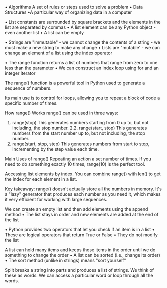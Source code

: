 • Algorithms
 A set of rules or steps used to solve a problem
• Data Structures
•A particular way of organizing data in a computer

• List constants are surrounded by
square brackets and the elements
in the list are separated by
commas
• A list element can be any Python
object - even another list
• A list can be empty

• Strings are "immutable" - we
cannot change the contents of a
string - we must make a new string
to make any change
• Lists are "mutable' - we can
change an element of a list using
the index operator

• The range function returns
a list of numbers that range
from zero to one less than
the parameter
• We can construct an index
loop using for and an
integer iterator

The range() function is a powerful tool in Python used to generate a sequence of numbers.

Its main use is to control for loops, allowing you to repeat a block of code a specific number of times.

How range() Works
range() can be used in three ways:

1. range(stop)
This generates numbers starting from 0 up to, but not including, the stop number.
2.2. range(start, stop)
This generates numbers from the start number up to, but not including, the stop number.
3. range(start, stop, step)
This generates numbers from start to stop, incrementing by the step value each time.

Main Uses of range()
Repeating an action a set number of times.
If you need to do something exactly 10 times, range(10) is the perfect tool.

Accessing list elements by index.
You can combine range() with len() to get the index for each element in a list.

Key takeaway: range() doesn't actually store all the numbers in memory. It's a "lazy" generator that produces each number as you need it, which makes it very efficient for working with large sequences.

 We can create an empty list
and then add elements using
the append method
• The list stays in order and
new elements are added at
the end of the list

• Python provides two operators
that let you check if an item is
in a list
• These are logical operators
that return True or False
• They do not modify the list

A list can hold many
items and keeps those
items in the order until we
do something to change
the order
• A list can be sorted
(i.e., change its order)
• The sort method (unlike in
strings) means "sort
yourself"

Split breaks a string into parts and produces a list of strings. We think of these
as words. We can access a particular word or loop through all the words.

